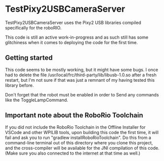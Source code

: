# TestPixy2USBCameraServer
TestPixy2USBCameraServer uses the Pixy2 USB libraries compiled specifically for the roboRIO.

This code is still an active work-in-progress and as such still has some glitchiness when it comes to deploying the code for the first time.

## Getting started

This code seems to be mostly working, but it might have some bugs. I once had to delete the file /usr/local/frc/third-party/lib/libusb-1.0.so
after a fresh restart, but I'm not sure if that was just a remnant of my having tested this library before.

Don't forget that the robot must be enabled in order to Send any commands like the ToggleLampCommand.

## Important note about the RoboRio Toolchain

If you did not include the RoboRio Toolchain in the Offline Installer for VSCode and other WPILIB tools, upon building this code the first time, it will fail and ask you to run "gradlew installRoboRioToolchain". Do this from a command-line terminal out of this directory where you clone this project, and the cross-compiler will be available for the JNI compilation of this code. (Make sure you also connected to the internet at that time as well.)
